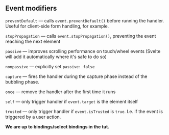 ## Event modifiers

`preventDefault` — calls `event.preventDefault()` before running the handler. Useful for client-side form handling, for example.

`stopPropagation` — calls `event.stopPropagation()`, preventing the event reaching the next element

`passive` — improves scrolling performance on touch/wheel events (Svelte will add it automatically where it's safe to do so)

`nonpassive` — explicitly set `passive: false`

`capture` — fires the handler during the capture phase instead of the bubbling phase.

`once` — remove the handler after the first time it runs

`self` — only trigger handler if `event.target` is the element itself

`trusted` — only trigger handler if `event.isTrusted` is `true`. I.e. if the event is triggered by a user action.

**We are up to bindings/select bindings in the tut.**
